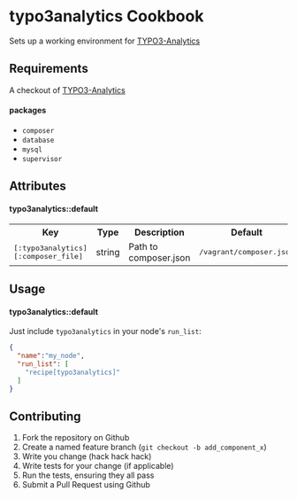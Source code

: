typo3analytics Cookbook
========================
Sets up a working environment for [TYPO3-Analytics](https://github.com/andygrunwald/TYPO3-Analytics)

Requirements
------------
A checkout of [TYPO3-Analytics](https://github.com/andygrunwald/TYPO3-Analytics)

#### packages
- `composer`
- `database`
- `mysql`
- `supervisor`

Attributes
----------

#### typo3analytics::default
<table>
  <tr>
    <th>Key</th>
    <th>Type</th>
    <th>Description</th>
    <th>Default</th>
  </tr>
  <tr>
    <td><tt>[:typo3analytics][:composer_file]</tt></td>
    <td>string</td>
    <td>Path to composer.json</td>
    <td><tt>/vagrant/composer.json</tt></td>
  </tr>
</table>

Usage
-----
#### typo3analytics::default

Just include `typo3analytics` in your node's `run_list`:

```json
{
  "name":"my_node",
  "run_list": [
    "recipe[typo3analytics]"
  ]
}
```

Contributing
------------

1. Fork the repository on Github
2. Create a named feature branch (`git checkout -b add_component_x`)
3. Write you change (hack hack hack)
4. Write tests for your change (if applicable)
5. Run the tests, ensuring they all pass
6. Submit a Pull Request using Github
